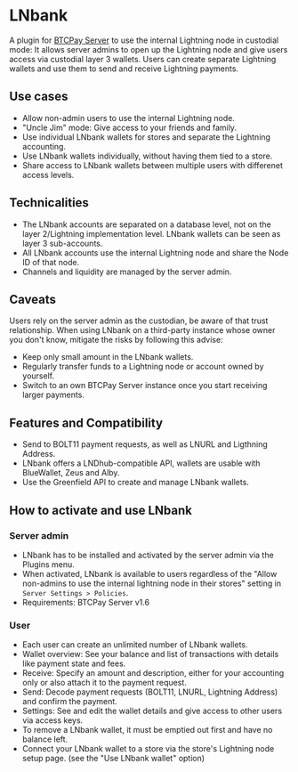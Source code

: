# LNbank

A plugin for [BTCPay Server](https://github.com/btcpayserver) to use the internal Lightning node in custodial mode:
It allows server admins to open up the Lightning node and give users access via custodial layer 3 wallets.
Users can create separate Lightning wallets and use them to send and receive Lightning payments.

## Use cases

* Allow non-admin users to use the internal Lightning node.
* "Uncle Jim" mode: Give access to your friends and family.
* Use individual LNbank wallets for stores and separate the Lightning accounting.
* Use LNbank wallets individually, without having them tied to a store.
* Share access to LNbank wallets between multiple users with differenet access levels.

## Technicalities

* The LNbank accounts are separated on a database level, not on the layer 2/Lightning implementation level.
  LNbank wallets can be seen as layer 3 sub-accounts.
* All LNbank accounts use the internal Lightning node and share the Node ID of that node.
* Channels and liquidity are managed by the server admin.

## Caveats

Users rely on the server admin as the custodian, be aware of that trust relationship.
When using LNbank on a third-party instance whose owner you don't know, mitigate the risks by following this advise:

* Keep only small amount in the LNbank wallets.
* Regularly transfer funds to a Lightning node or account owned by yourself.
* Switch to an own BTCPay Server instance once you start receiving larger payments.

## Features and Compatibility

* Send to BOLT11 payment requests, as well as LNURL and Ligthning Address.
* LNbank offers a LNDhub-compatible API, wallets are usable with BlueWallet, Zeus and Alby.
* Use the Greenfield API to create and manage LNbank wallets.

## How to activate and use LNbank

### Server admin

* LNbank has to be installed and activated by the server admin via the Plugins menu.
* When activated, LNbank is available to users regardless of the "Allow non-admins to use the internal lightning node in their stores" setting in `Server Settings > Policies`.
* Requirements: BTCPay Server v1.6

### User

* Each user can create an unlimited number of LNbank wallets.
* Wallet overview: See your balance and list of transactions with details like payment state and fees.
* Receive: Specify an amount and description, either for your accounting only or also attach it to the payment request.
* Send: Decode payment requests (BOLT11, LNURL, Lightning Address) and confirm the payment.
* Settings: See and edit the wallet details and give access to other users via access keys.
* To remove a LNbank wallet, it must be emptied out first and have no balance left.
* Connect your LNbank wallet to a store via the store's Lightning node setup page. (see the "Use LNbank wallet" option)
